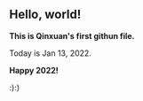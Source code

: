 ## Hello, world!




**This is Qinxuan's first githun file.**


Today is Jan 13, 2022.


**Happy 2022!**


:):)
